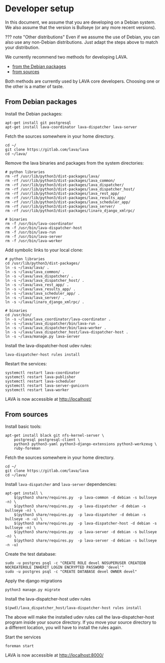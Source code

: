 # Developer setup

In this document, we assume that you are developing on a Debian system. We also
assume that the version is Bullseye (or any more recent versions).

??? note "Other distributions"
    Even if we assume the use of Debian, you can also use any non-Debian
    distributions. Just adapt the steps above to match your distribution.

We currently recommend two methods for developing LAVA.

* [from the Debian packages](#from-debian-packages)
* [from sources](#from-sources)

Both methods are currently used by LAVA core developers. Choosing one or the other is a matter of taste.

## From Debian packages

Install the Debian packages:

```shell
apt-get install git postgresql
apt-get install lava-coordinator lava-dispatcher lava-server
```

Fetch the sources somewhere in your home directory.

```shell
cd ~/
git clone https://gitlab.com/lava/lava
cd ~/lava/
```

Remove the lava binaries and packages from the system directories:

```shell
# python libraries
rm -rf /usr/lib/python3/dist-packages/lava/
rm -rf /usr/lib/python3/dist-packages/lava_common/
rm -rf /usr/lib/python3/dist-packages/lava_dispatcher/
rm -rf /usr/lib/python3/dist-packages/lava_dispatcher_host/
rm -rf /usr/lib/python3/dist-packages/lava_rest_app/
rm -rf /usr/lib/python3/dist-packages/lava_results_app/
rm -rf /usr/lib/python3/dist-packages/lava_scheduler_app/
rm -rf /usr/lib/python3/dist-packages/lava_server/
rm -rf /usr/lib/python3/dist-packages/linaro_django_xmlrpc/

# binaries
rm -f /usr/bin/lava-coordinator
rm -f /usr/bin/lava-dispatcher-host
rm -f /usr/bin/lava-run
rm -f /usr/bin/lava-server
rm -f /usr/bin/lava-worker
```

Add symbolic links to your local clone:

```shell
# python libraries
cd /usr/lib/python3/dist-packages/
ln -s ~/lava/lava/ .
ln -s ~/lava/lava_common/ .
ln -s ~/lava/lava_dispatcher/ .
ln -s ~/lava/lava_dispatcher_host/ .
ln -s ~/lava/lava_rest_app/ .
ln -s ~/lava/lava_results_app/ .
ln -s ~/lava/lava_scheduler_app/ .
ln -s ~/lava/lava_server/ .
ln -s ~/lava/linaro_django_xmlrpc/ .

# binaries
cd /usr/bin/
ln -s ~/lava/lava_coordinator/lava-coordinator .
ln -s ~/lava/lava_dispatcher/bin/lava-run .
ln -s ~/lava/lava_dispatcher/bin/lava-worker .
ln -s ~/lava/lava_dispatcher_host/lava-dispatcher-host .
ln -s ~/lava/manage.py lava-server
```

Install the lava-dispatcher-host udev rules:

```shell
lava-dispatcher-host rules install
```

Restart the services:

```shell
systemctl restart lava-coordinator
systemctl restart lava-publisher
systemctl restart lava-scheduler
systemctl restart lava-server-gunicorn
systemctl restart lava-worker
```

LAVA is now accessible at [http://localhost/](http://localhost/)

## From sources

Install basic tools:

```shell
apt-get install black git nfs-kernel-server \
    postgresql postgresql-client \
    python3 python3-yaml python3-django-extensions python3-werkzeug \
    ruby-foreman
```

Fetch the sources somewhere in your home directory.

```shell
cd ~/
git clone https://gitlab.com/lava/lava
cd ~/lava/
```

Install `lava-dispatcher` and  `lava-server` dependencies:

```shell
apt-get install \
    $(python3 share/requires.py  -p lava-common -d debian -s bullseye -n) \
    $(python3 share/requires.py  -p lava-dispatcher -d debian -s bullseye -n) \
    $(python3 share/requires.py  -p lava-dispatcher -d debian -s bullseye -n -u) \
    $(python3 share/requires.py  -p lava-dispatcher-host -d debian -s bullseye -n) \
    $(python3 share/requires.py  -p lava-server -d debian -s bullseye -n) \
    $(python3 share/requires.py  -p lava-server -d debian -s bullseye -n -u)
```

Create the test database:

```shell
sudo -u postgres psql -c "CREATE ROLE devel NOSUPERUSER CREATEDB NOCREATEROLE INHERIT LOGIN ENCRYPTED PASSWORD 'devel'"
sudo -u postgres psql -c "CREATE DATABASE devel OWNER devel"
```

Apply the django migrations

```shell
python3 manage.py migrate
```

Install the lava-dispatcher-host udev rules

```shell
$(pwd)/lava_dispatcher_host/lava-dispatcher-host rules install
```

The above will make the installed udev rules call the lava-dispatcher-host
program inside your source directory. If you move your source directory to a
different location, you will have to install the rules again.

Start the services

```shell
foreman start
```

LAVA is now accessible at [http://localhost:8000/](http://localhost:8000/)
